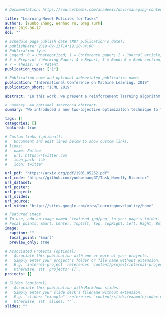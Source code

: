 ```yaml
---
# Documentation: https://sourcethemes.com/academic/docs/managing-content/

title: "Learning Novel Policies for Tasks"
authors: [Yunbo Zhang, Wenhao Yu, Greg Turk]
date: 2019-06-17
doi: ""

# Schedule page publish date (NOT publication's date).
# publishDate: 2019-09-13T14:19:20-04:00
# Publication type.
# Legend: 0 = Uncategorized; 1 = Conference paper; 2 = Journal article;
# 3 = Preprint / Working Paper; 4 = Report; 5 = Book; 6 = Book section;
# 7 = Thesis; 8 = Patent
publication_types: ["1"]

# Publication name and optional abbreviated publication name.
publication: "International Conference on Machine Learning, 2019"
publication_short: "ICML 2019"

abstract: "In this work, we present a reinforcement learning algorithm that can find a variety of policies (novel policies) for a task that is given by a task reward function. Our method does this by creating a second reward function that recognizes previously seen state sequences and rewards those by novelty, which is measured using autoencoders that have been trained on state sequences from previously discovered policies. We present a two-objective update technique for policy gradient algorithms in which each update of the policy is a compromise between improving the task reward and improving the novelty reward. Using this method, we end up with a collection of policies that solves a given task as well as carrying out action sequences that are distinct from one another. We demonstrate this method on maze navigation tasks, a reaching task for a simulated robot arm, and a locomotion task for a hopper. We also demonstrate the effectiveness of our approach on deceptive tasks in which policy gradient methods often get stuck."

# Summary. An optional shortened abstract.
summary: "We introduced a new two-objective optimization technique to train policies that can complete given tasks using novel behaviours."

tags: []
categories: []
featured: true

# Custom links (optional).
#   Uncomment and edit lines below to show custom links.
# links:
# - name: Follow
#   url: https://twitter.com
#   icon_pack: fab
#   icon: twitter

url_pdf: "https://arxiv.org/pdf/1905.05252.pdf"
url_code: "https://github.com/yunbozhangGT/Task_Novelty_Bisector"
url_dataset:
url_poster:
url_project:
url_slides:
url_source:
url_video: "https://sites.google.com/view/learningnovelpolicy/home"

# Featured image
# To use, add an image named `featured.jpg/png` to your page's folder. 
# Focal points: Smart, Center, TopLeft, Top, TopRight, Left, Right, BottomLeft, Bottom, BottomRight.
image:
  caption: ""
  focal_point: "Smart"
  preview_only: true

# Associated Projects (optional).
#   Associate this publication with one or more of your projects.
#   Simply enter your project's folder or file name without extension.
#   E.g. `internal-project` references `content/project/internal-project/index.md`.
#   Otherwise, set `projects: []`.
projects: []

# Slides (optional).
#   Associate this publication with Markdown slides.
#   Simply enter your slide deck's filename without extension.
#   E.g. `slides: "example"` references `content/slides/example/index.md`.
#   Otherwise, set `slides: ""`.
slides: ""
---
```

